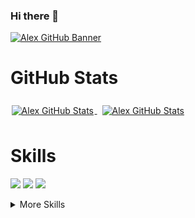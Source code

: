 ### Hi there 👋
[![Alex GitHub Banner](https://github.com/alexkozopolianski/react-portfolio/blob/master/src/components/banner1.png)]()

# GitHub Stats
<a href="https://github.com/alexkozopolianski">
  <img align="center" style="margin:0.1rem" src="https://github-readme-stats.vercel.app/api/top-langs/?username=alexkozopolianski&hide=html,css&title_color=ffffff&text_color=c9cccc&icon_color=4AB197&bg_color=1A2B34" alt="Alex GitHub Stats" />
</a>

<a href="https://github.com/alexkozopolianski">
  <img align="center" style="margin:0.5rem" src="https://github-readme-stats.vercel.app/api?username=alexkozopolianski&show_icons=true&line_height=27&count_private=true&title_color=ffffff&text_color=c9cacc&icon_color=4AB097&bg_color=1A2B34" alt="Alex GitHub Stats" />
</a>


# Skills
![](https://img.shields.io/badge/Code-React-informational?style=flat&logo=react&logoColor=white&color=4AB197)
![](https://img.shields.io/badge/Code-Redux-informational?style=flat&logo=redux&logoColor=white&color=4AB197)
![](https://img.shields.io/badge/Code-Firebase-informational?style=flat&logo=firebase&logoColor=white&color=4AB197)



<details>
<summary>More Skills</summary>

</details>

